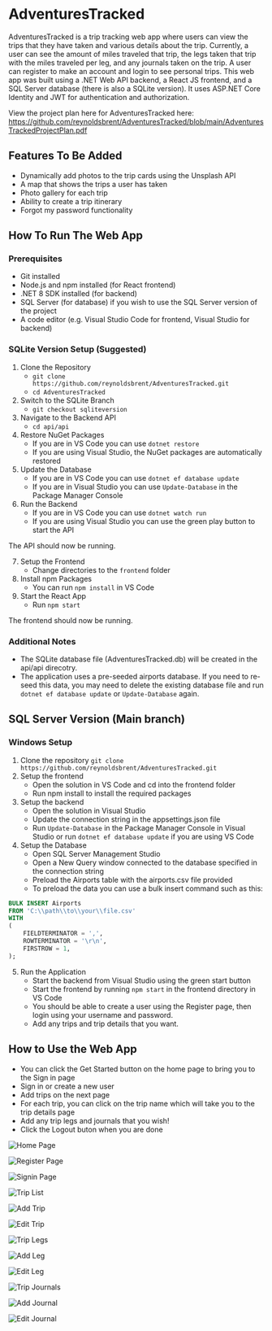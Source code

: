 # AdventuresTracked
AdventuresTracked is a trip tracking web app where users can view the trips that they have taken and various details about the trip. Currently, a user can see the amount of miles traveled that trip, the legs taken that trip with the miles traveled per leg, and any journals taken on the trip. A user can register to make an account and login to see personal trips. This web app was built using a .NET Web API backend, a React JS frontend, and a SQL Server database (there is also a SQLite version). It uses ASP.NET Core Identity and JWT for authentication and authorization.

View the project plan here for AdventuresTracked here: https://github.com/reynoldsbrent/AdventuresTracked/blob/main/AdventuresTrackedProjectPlan.pdf

## Features To Be Added
- Dynamically add photos to the trip cards using the Unsplash API
- A map that shows the trips a user has taken
- Photo gallery for each trip
- Ability to create a trip itinerary
- Forgot my password functionality
## How To Run The Web App
### Prerequisites
- Git installed
- Node.js and npm installed (for React frontend)
- .NET 8 SDK installed (for backend)
- SQL Server (for database) if you wish to use the SQL Server version of the project
- A code editor (e.g. Visual Studio Code for frontend, Visual Studio for backend)
### SQLite Version Setup (Suggested)
1. Clone the Repository
    - `git clone https://github.com/reynoldsbrent/AdventuresTracked.git`
    - `cd AdventuresTracked`
2. Switch to the SQLite Branch
    - `git checkout sqliteversion`
3. Navigate to the Backend API
    - `cd api/api`
4. Restore NuGet Packages
    - If you are in VS Code you can use `dotnet restore`
    - If you are using Visual Studio, the NuGet packages are automatically restored
5. Update the Database
    - If you are in VS Code you can use `dotnet ef database update`
    - If you are in Visual Studio you can use `Update-Database` in the Package Manager Console
6. Run the Backend
    - If you are in VS Code you can use `dotnet watch run`
    - If you are using Visual Studio you can use the green play button to start the API

The API should now be running.

7. Setup the Frontend
    - Change directories to the `frontend` folder
8. Install npm Packages
    - You can run `npm install` in VS Code
9. Start the React App
    - Run `npm start`

The frontend should now be running.

### Additional Notes
- The SQLite database file (AdventuresTracked.db) will be created in the api/api direcotry.
- The application uses a pre-seeded airports database. If you need to re-seed this data, you may need to delete the existing database file and run `dotnet ef database update` or `Update-Database` again.


## SQL Server Version (Main branch)
### Windows Setup
1. Clone the repository `git clone https://github.com/reynoldsbrent/AdventuresTracked.git`
2. Setup the frontend
    - Open the solution in VS Code and cd into the frontend folder
    - Run npm install to install the required packages
3. Setup the backend
    - Open the solution in Visual Studio
    - Update the connection string in the appsettings.json file
    - Run `Update-Database` in the Package Manager Console in Visual Studio or run `dotnet ef database update` if you are using VS Code
4. Setup the Database
    - Open SQL Server Management Studio
    - Open a New Query window connected to the database specified in the connection string
    - Preload the Airports table with the airports.csv file provided
    - To preload the data you can use a bulk insert command such as this:
```sql
BULK INSERT Airports
FROM 'C:\\path\\to\\your\\file.csv'
WITH
(
    FIELDTERMINATOR = ',',  
    ROWTERMINATOR = '\r\n',
    FIRSTROW = 1,
);
```
5. Run the Application
    - Start the backend from Visual Studio using the green start button
    - Start the frontend by running `npm start` in the frontend directory in VS Code
    - You should be able to create a user using the Register page, then login using your username and password.
    - Add any trips and trip details that you want.
## How to Use the Web App
- You can click the Get Started button on the home page to bring you to the Sign in page
- Sign in or create a new user
- Add trips on the next page
- For each trip, you can click on the trip name which will take you to the trip details page
- Add any trip legs and journals that you wish!
- Click the Logout buton when you are done

![Home Page](https://github.com/reynoldsbrent/AdventuresTracked/blob/main/Photos/HomePage.png?raw=true)

![Register Page](https://github.com/reynoldsbrent/AdventuresTracked/blob/main/Photos/RegisterPage.png?raw=true)

![Signin Page](https://github.com/reynoldsbrent/AdventuresTracked/blob/main/Photos/SigninPage.png?raw=true)


![Trip List](https://github.com/reynoldsbrent/AdventuresTracked/blob/main/Photos/YourTrips.png?raw=true)

![Add Trip](https://github.com/reynoldsbrent/AdventuresTracked/blob/main/Photos/AddNewTrip.png?raw=true)

![Edit Trip](https://github.com/reynoldsbrent/AdventuresTracked/blob/main/Photos/EditTrip.png?raw=true)

![Trip Legs](https://github.com/reynoldsbrent/AdventuresTracked/blob/main/Photos/TripLegs.png?raw=true)

![Add Leg](https://github.com/reynoldsbrent/AdventuresTracked/blob/main/Photos/AddLeg.png?raw=true)

![Edit Leg](https://github.com/reynoldsbrent/AdventuresTracked/blob/main/Photos/EditLeg.png?raw=true)

![Trip Journals](https://github.com/reynoldsbrent/AdventuresTracked/blob/main/Photos/TripJournals.png?raw=true)

![Add Journal](https://github.com/reynoldsbrent/AdventuresTracked/blob/main/Photos/AddJournal.png?raw=true)

![Edit Journal](https://github.com/reynoldsbrent/AdventuresTracked/blob/main/Photos/EditJournal.png?raw=true)
